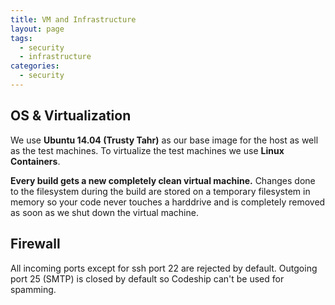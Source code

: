 ```yaml
---
title: VM and Infrastructure
layout: page
tags:
  - security
  - infrastructure
categories:
  - security
---
```

## OS & Virtualization
We use **Ubuntu 14.04 (Trusty Tahr)** as our base image for the host as well as the test machines. To virtualize the test machines we use **Linux Containers**.

**Every build gets a new completely clean virtual machine.** Changes done to the filesystem during the build are stored on a temporary filesystem in memory so your code never touches a harddrive and is completely removed as soon as we shut down the virtual machine.

## Firewall
All incoming ports except for ssh port 22 are rejected by default. Outgoing port 25 (SMTP) is closed by default so Codeship can't be used for spamming.
